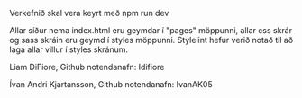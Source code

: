 Verkefnið skal vera keyrt með npm run dev

Allar síður nema index.html eru geymdar í "pages" möppunni, allar css skrár og sass skráin eru geymd í styles möppunni. Stylelint hefur verið notað til að laga allar villur í styles skránum.


Liam DiFiore,
Github notendanafn: Idifiore


Ívan Andri Kjartansson,
Github notendanafn: IvanAK05
